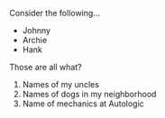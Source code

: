 Consider the following...
* Johnny
* Archie
* Hank

Those are all what?
1. Names of my uncles
2. Names of dogs in my neighborhood
3. Name of mechanics at Autologic
